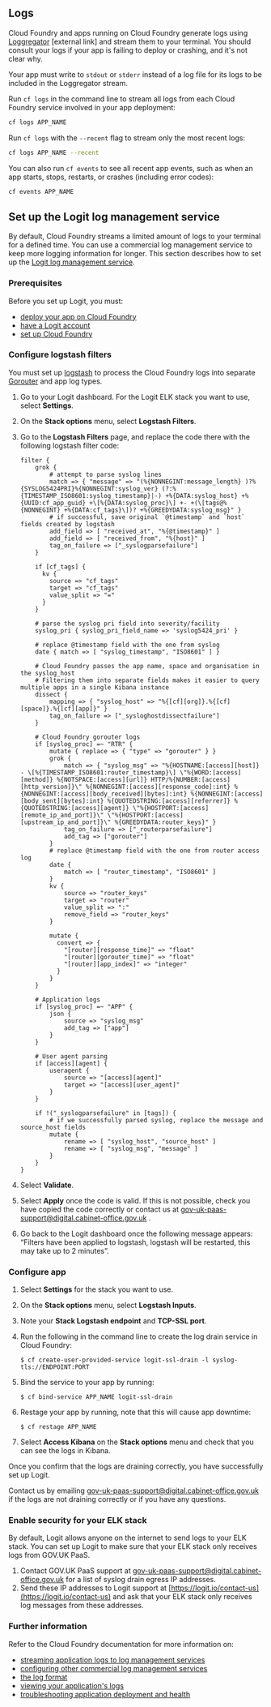 ## Logs

Cloud Foundry and apps running on Cloud Foundry generate logs using [Loggregator](https://docs.cloudfoundry.org/loggregator/architecture.html) [external link] and stream them to your terminal. You should consult your logs if your app is failing to deploy or crashing, and it's not clear why.

Your app must write to `stdout` or `stderr` instead of a log file for its logs to be included in the Loggregator stream.

Run `cf logs` in the command line to stream all logs from each Cloud Foundry service involved in your app deployment:

```bash
cf logs APP_NAME
```

Run `cf logs` with the `--recent` flag to stream only the most recent logs:

```bash
cf logs APP_NAME --recent
```

You can also run `cf events` to see all recent app events, such as when an app starts, stops, restarts, or crashes (including error codes):

```bash
cf events APP_NAME
```

## Set up the Logit log management service

By default, Cloud Foundry streams a limited amount of logs to your terminal for a defined time. You can use a commercial log management service to keep more logging information for longer. This section describes how to set up the [Logit log management service](https://logit.io/).

### Prerequisites

Before you set up Logit, you must:

- [deploy your app on Cloud Foundry](https://docs.cloud.service.gov.uk/deploying_apps.html#deploying-apps)
- [have a Logit account](https://logit.io/)
- [set up Cloud Foundry](https://docs.cloud.service.gov.uk/get_started.html#set-up-command-line)

### Configure logstash filters

You must set up [logstash](https://www.elastic.co/products/logstash) to process the Cloud Foundry logs into separate [Gorouter](https://docs.cloudfoundry.org/concepts/architecture/router.html) and app log types.

1. Go to your Logit dashboard. For the Logit ELK stack you want to use, select __Settings__.
1. On the __Stack options__ menu, select __Logstash Filters__.
1. Go to the __Logstash Filters__ page, and replace the code there with the following logstash filter code:

    ```
    filter {
        grok {
            # attempt to parse syslog lines
            match => { "message" => "(%{NONNEGINT:message_length} )?%{SYSLOG5424PRI}%{NONNEGINT:syslog_ver} (?:%{TIMESTAMP_ISO8601:syslog_timestamp}|-) +%{DATA:syslog_host} +%{UUID:cf_app_guid} +\[%{DATA:syslog_proc}\] +- +(\[tags@%{NONNEGINT} +%{DATA:cf_tags}\])? +%{GREEDYDATA:syslog_msg}" }
            # if successful, save original `@timestamp` and `host` fields created by logstash
            add_field => [ "received_at", "%{@timestamp}" ]
            add_field => [ "received_from", "%{host}" ]
            tag_on_failure => ["_syslogparsefailure"]
        }

        if [cf_tags] {
          kv {
            source => "cf_tags"
            target => "cf_tags"
            value_split => "="
          }
        }

        # parse the syslog pri field into severity/facility
        syslog_pri { syslog_pri_field_name => 'syslog5424_pri' }

        # replace @timestamp field with the one from syslog
        date { match => [ "syslog_timestamp", "ISO8601" ] }

        # Cloud Foundry passes the app name, space and organisation in the syslog_host
        # Filtering them into separate fields makes it easier to query multiple apps in a single Kibana instance
        dissect {
            mapping => { "syslog_host" => "%{[cf][org]}.%{[cf][space]}.%{[cf][app]}" }
            tag_on_failure => ["_sysloghostdissectfailure"]
        }

        # Cloud Foundry gorouter logs
        if [syslog_proc] =~ "RTR" {
            mutate { replace => { "type" => "gorouter" } }
            grok {
                match => { "syslog_msg" => "%{HOSTNAME:[access][host]} - \[%{TIMESTAMP_ISO8601:router_timestamp}\] \"%{WORD:[access][method]} %{NOTSPACE:[access][url]} HTTP/%{NUMBER:[access][http_version]}\" %{NONNEGINT:[access][response_code]:int} %{NONNEGINT:[access][body_received][bytes]:int} %{NONNEGINT:[access][body_sent][bytes]:int} %{QUOTEDSTRING:[access][referrer]} %{QUOTEDSTRING:[access][agent]} \"%{HOSTPORT:[access][remote_ip_and_port]}\" \"%{HOSTPORT:[access][upstream_ip_and_port]}\" %{GREEDYDATA:router_keys}" }
                tag_on_failure => ["_routerparsefailure"]
                add_tag => ["gorouter"]
            }
            # replace @timestamp field with the one from router access log
            date {
                match => [ "router_timestamp", "ISO8601" ]
            }
            kv {
                source => "router_keys"
                target => "router"
                value_split => ":"
                remove_field => "router_keys"
            }

            mutate {
              convert => {
                "[router][response_time]" => "float"
                "[router][gorouter_time]" => "float"
                "[router][app_index]" => "integer"
              }
            }
        }

        # Application logs
        if [syslog_proc] =~ "APP" {
            json {
                source => "syslog_msg"
                add_tag => ["app"]
            }
        }

        # User agent parsing
        if [access][agent] {
            useragent {
                source => "[access][agent]"
                target => "[access][user_agent]"
            }
        }

        if !("_syslogparsefailure" in [tags]) {
            # if we successfully parsed syslog, replace the message and source_host fields
            mutate {
                rename => [ "syslog_host", "source_host" ]
                rename => [ "syslog_msg", "message" ]
            }
        }
    }
    ```

1. Select __Validate__.
1. Select __Apply__ once the code is valid. If this is not possible, check you have copied the code correctly or contact us at [gov-uk-paas-support@digital.cabinet-office.gov.uk](mailto:gov-uk-paas-support@digital.cabinet-office.gov.uk) .
1. Go back to the Logit dashboard once the following message appears: “Filters have been applied to logstash, logstash will be restarted, this may take up to 2 minutes”.

### Configure app

1. Select __Settings__ for the stack you want to use.
1. On the __Stack options__ menu, select __Logstash Inputs__.
1. Note your __Stack Logstash endpoint__ and __TCP-SSL port__.
1. Run the following in the command line to create the log drain service in Cloud Foundry:

    ```
    $ cf create-user-provided-service logit-ssl-drain -l syslog-tls://ENDPOINT:PORT
    ```

1. Bind the service to your app by running:

    ```
    $ cf bind-service APP_NAME logit-ssl-drain
    ```

1. Restage your app by running, note that this will cause app downtime:

    ```
    $ cf restage APP_NAME
    ```

1. Select __Access Kibana__ on the __Stack options__ menu and check that you can see the logs in Kibana.

Once you confirm that the logs are draining correctly, you have successfully set up Logit.

Contact us by emailing [gov-uk-paas-support@digital.cabinet-office.gov.uk](mailto:gov-uk-paas-support@digital.cabinet-office.gov.uk) if the logs are not draining correctly or if you have any questions.

### Enable security for your ELK stack

By default, Logit allows anyone on the internet to send logs to your ELK stack. You can set up Logit to make sure that your ELK stack only receives logs from GOV.UK PaaS.

1. Contact GOV.UK PaaS support at [gov-uk-paas-support@digital.cabinet-office.gov.uk](mailto:gov-uk-paas-support@digital.cabinet-office.gov.uk) for a list of syslog drain egress IP addresses.
1. Send these IP addresses to Logit support at [https://logit.io/contact-us](https://logit.io/contact-us) and ask that your ELK stack only receives log messages from these addresses.

### Further information

Refer to the Cloud Foundry documentation for more information on:

- [streaming application logs to log management services](https://docs.cloudfoundry.org/devguide/services/log-management.html)
- [configuring other commercial log management services](https://docs.cloudfoundry.org/devguide/services/log-management-thirdparty-svc.html)
- [the log format](https://docs.cloudfoundry.org/devguide/deploy-apps/streaming-logs.html)
- [viewing your application's logs](https://docs.cloudfoundry.org/devguide/deploy-apps/streaming-logs.html#view)
- [troubleshooting application deployment and health](https://docs.cloudfoundry.org/devguide/deploy-apps/troubleshoot-app-health.html)
